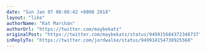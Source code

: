 ```yaml
---
date: "Sun Jan 07 08:08:42 +0000 2018"
layout: "like"
authorName: "Kat Marchán"
authorUrl: "https://twitter.com/maybekatz"
originalPost: "https://twitter.com/maybekatz/status/949915684372340737"
inReplyTo: "https://twitter.com/jordwalke/status/949914154738925568"
---
```


